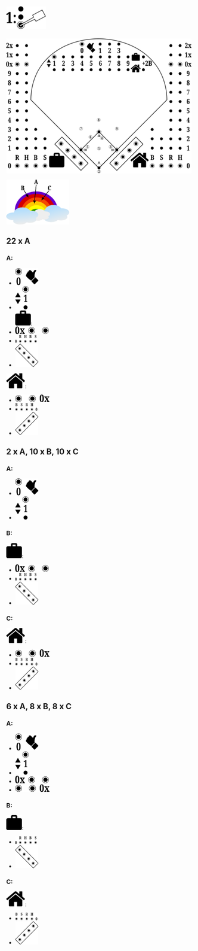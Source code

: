 # <img src="step-1.png" height="60px"/>

<img src="board.png" height="360px"/><br/>

<img src="colours.png" height="120px"/><br/>

## 22 x A

### A:
- <img src="out0.png" height="45px"/><br/>
- <img src="it1.png" height="62px"/><br/>
<img src="visitors-icon.png" height="40px"/>:
- <img src="v-0x.png" height="20px"/>
- <img src="v-RHBS0.png" height="20px"/>
- <img src="v-dugout.png" height="62px"/>
<img src="home-icon.png" height="40px"/>:
- <img src="h-0x.png" height="20px"/>
- <img src="h-BSRH0.png" height="20px"/>
- <img src="h-dugout.png" height="62px"/>

## 2 x A, 10 x B, 10 x C

### A:
- <img src="out0.png" height="45px"/><br/>
- <img src="it1.png" height="62px"/><br/>

### B:
<img src="visitors-icon.png" height="40px"/>:
- <img src="v-0x.png" height="20px"/>
- <img src="v-RHBS0.png" height="20px"/>
- <img src="v-dugout.png" height="62px"/>

### C:
<img src="home-icon.png" height="40px"/>:
- <img src="h-0x.png" height="20px"/>
- <img src="h-BSRH0.png" height="20px"/>
- <img src="h-dugout.png" height="62px"/>

## 6 x A, 8 x B, 8 x C

### A:
- <img src="out0.png" height="45px"/><br/>
- <img src="it1.png" height="62px"/><br/>
- <img src="v-0x.png" height="20px"/>
- <img src="h-0x.png" height="20px"/>

### B:
<img src="visitors-icon.png" height="40px"/>:
- <img src="v-RHBS0.png" height="20px"/>
- <img src="v-dugout.png" height="62px"/>

### C:
<img src="home-icon.png" height="40px"/>:
- <img src="h-BSRH0.png" height="20px"/>
- <img src="h-dugout.png" height="62px"/>

